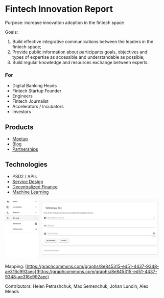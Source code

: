 # Fintech Innovation Report

Purpose: increase innovation adoption in the fintech space

Goals:

1. Build effective integrative communications between the leaders in the fintech space;
2. Provide public information about participants goals, objectives and types of expertise as accessible and understandable as possible; 
3. Build regular knowledge and resources exchange between experts.

### For

* Digital Banking Heads
* Fintech Startup Founder
* Engineers
* Fintech Journalist
* Accelerators / Incubators
* Investors

## Products

* [Meetup](https://www.notion.so/Meetup-ec0700a397e0484f8031c2849dddc994)
* [Blog](https://www.notion.so/Blog-51591d6b9d1f40cfb6c2e40aa4e07195)
* [Partnerships](https://www.notion.so/Partnerships-ca1ea09a5f134493bac019e73ed99448)

## Technologies

* PSD2 / APIs
* [Service Design](design-thinking/)
* [Decentralized Finance](architecture-design-protocol/)
* [Machine Learning](machine-learning.md)

![](.gitbook/assets/image%20%2883%29.png)

Mapping: [https://graphcommons.com/graphs/8e845315-ed51-4437-9348-ae316c992aec](https://graphcommons.com/graphs/8e845315-ed51-4437-9348-ae316c992aec)

Contributors: Helen Petrashchuk, Max Semenchuk, Johan Lundin, Alex Meads

